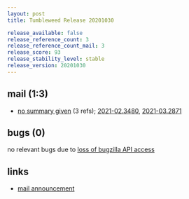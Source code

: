 ```yaml
---
layout: post
title: Tumbleweed Release 20201030

release_available: false
release_reference_count: 3
release_reference_count_mail: 3
release_score: 93
release_stability_level: stable
release_version: 20201030
---
```


## mail (1:3)

- [no summary given](https://github.com/boombatower/tumbleweed-review/issues/10) (3 refs); [2021-02.3480](https://github.com/boombatower/tumbleweed-review/issues/10), [2021-03.2871](https://github.com/boombatower/tumbleweed-review/issues/10)

## bugs (0)

<!--more-->

no relevant bugs due to [loss of bugzilla API access](https://bugzilla.opensuse.org/show_bug.cgi?id=1157722)



## links

- [mail announcement](https://github.com/boombatower/tumbleweed-review/issues/10)

